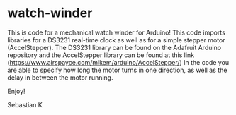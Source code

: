 # watch-winder

This is code for a mechanical watch winder for Arduino! This code imports libraries for a DS3231 real-time clock as well as for a simple stepper motor (AccelStepper). The DS3231 library can be found on the Adafruit Arduino repository and the AccelStepper library can be found at this link (https://www.airspayce.com/mikem/arduino/AccelStepper/) In the code you are able to specify how long the motor turns in one direction, as well as the delay in between the motor running. 

Enjoy!

Sebastian K

